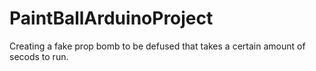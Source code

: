 # PaintBallArduinoProject
Creating a fake prop bomb to be defused that takes a certain amount of secods to run.
